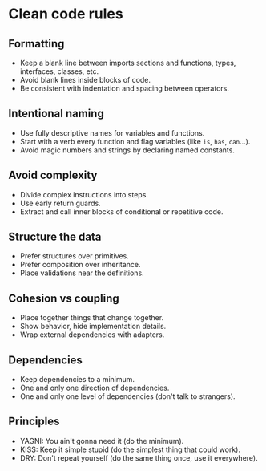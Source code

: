 # Clean code rules

## Formatting
- Keep a blank line between imports sections and functions, types, interfaces, classes, etc.
- Avoid blank lines inside blocks of code.
- Be consistent with indentation and spacing between operators.

## Intentional naming
- Use fully descriptive names for variables and functions.
- Start with a verb every function and flag variables (like `is`, `has`, `can`...).  
- Avoid magic numbers and strings by declaring named constants.

## Avoid complexity
- Divide complex instructions into steps.
- Use early return guards.
- Extract and call inner blocks of conditional or repetitive code.
  
## Structure the data
- Prefer structures over primitives.
- Prefer composition over inheritance.
- Place validations near the definitions.

## Cohesion vs coupling
- Place together things that change together.
- Show behavior, hide implementation details.
- Wrap external dependencies with adapters.

## Dependencies
- Keep dependencies to a minimum.
- One and only one direction of dependencies.
- One and only one level of dependencies (don't talk to strangers).

## Principles
- YAGNI: You ain't gonna need it (do the minimum).
- KISS: Keep it simple stupid (do the simplest thing that could work).
- DRY: Don't repeat yourself (do the same thing once, use it everywhere).
